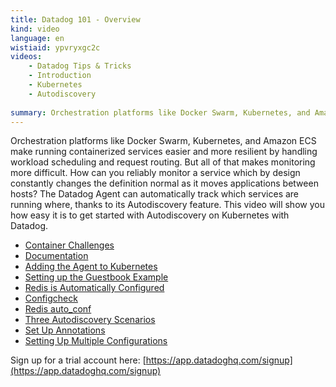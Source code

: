 ```yaml
---
title: Datadog 101 - Overview
kind: video
language: en
wistiaid: ypvryxgc2c
videos:
    - Datadog Tips & Tricks
    - Introduction
    - Kubernetes
    - Autodiscovery
    
summary: Orchestration platforms like Docker Swarm, Kubernetes, and Amazon ECS make running containerized services easier and more resilient by handling workload scheduling and request routing. But all of that makes monitoring more difficult. How can you reliably monitor a service which by design constantly changes the definition normal as it moves applications between hosts? The Datadog Agent can automatically track which services are running where, thanks to its Autodiscovery feature. This video will show you how easy it is to get started with Autodiscovery on Kubernetes with Datadog.
---
```

Orchestration platforms like Docker Swarm, Kubernetes, and Amazon ECS make running containerized services easier and more resilient by handling workload scheduling and request routing. But all of that makes monitoring more difficult. How can you reliably monitor a service which by design constantly changes the definition normal as it moves applications between hosts? The Datadog Agent can automatically track which services are running where, thanks to its Autodiscovery feature. This video will show you how easy it is to get started with Autodiscovery on Kubernetes with Datadog.

* [Container Challenges](?wtime=5)
* [Documentation](?wtime=36)
* [Adding the Agent to Kubernetes](?wtime=49)
* [Setting up the Guestbook Example](?wtime=77)
* [Redis is Automatically Configured](?wtime=110)
* [Configcheck](?wtime=128)
* [Redis auto_conf](?wtime=149)
* [Three Autodiscovery Scenarios](?wtime=178)
* [Set Up Annotations](?wtime=210)
* [Setting Up Multiple Configurations](?wtime=306)


Sign up for a trial account here: [https://app.datadoghq.com/signup](https://app.datadoghq.com/signup)